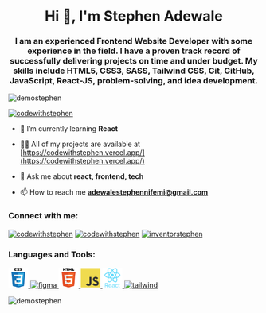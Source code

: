 <h1 align="center">Hi 👋, I'm Stephen Adewale</h1>
<h3 align="center">I am an experienced Frontend Website Developer with some experience in the field. I have a proven track record of successfully delivering projects on time and under budget. My skills include HTML5, CSS3, SASS, Tailwind CSS, Git, GitHub, JavaScript, React-JS, problem-solving, and idea development.</h3>

<p align="left"> <img src="https://komarev.com/ghpvc/?username=demostephen&label=Profile%20views&color=0e75b6&style=flat" alt="demostephen" /> </p>

<p align="left"> <a href="https://twitter.com/codewithstephen" target="blank"><img src="https://img.shields.io/twitter/follow/codewithstephen?logo=twitter&style=for-the-badge" alt="codewithstephen" /></a> </p>

- 🌱 I’m currently learning **React**

- 👨‍💻 All of my projects are available at [https://codewithstephen.vercel.app/](https://codewithstephen.vercel.app/)

- 💬 Ask me about **react, frontend, tech**

- 📫 How to reach me **adewalestephennifemi@gmail.com**

<h3 align="left">Connect with me:</h3>
<p align="left">
<a href="https://twitter.com/codewithstephen" target="blank"><img align="center" src="https://raw.githubusercontent.com/rahuldkjain/github-profile-readme-generator/master/src/images/icons/Social/twitter.svg" alt="codewithstephen" height="30" width="40" /></a>
<a href="https://linkedin.com/in/codewithstephen" target="blank"><img align="center" src="https://raw.githubusercontent.com/rahuldkjain/github-profile-readme-generator/master/src/images/icons/Social/linked-in-alt.svg" alt="codewithstephen" height="30" width="40" /></a>
<a href="https://fb.com/inventorstephen" target="blank"><img align="center" src="https://raw.githubusercontent.com/rahuldkjain/github-profile-readme-generator/master/src/images/icons/Social/facebook.svg" alt="inventorstephen" height="30" width="40" /></a>
</p>

<h3 align="left">Languages and Tools:</h3>
<p align="left"> <a href="https://www.w3schools.com/css/" target="_blank" rel="noreferrer"> <img src="https://raw.githubusercontent.com/devicons/devicon/master/icons/css3/css3-original-wordmark.svg" alt="css3" width="40" height="40"/> </a> <a href="https://www.figma.com/" target="_blank" rel="noreferrer"> <img src="https://www.vectorlogo.zone/logos/figma/figma-icon.svg" alt="figma" width="40" height="40"/> </a> <a href="https://www.w3.org/html/" target="_blank" rel="noreferrer"> <img src="https://raw.githubusercontent.com/devicons/devicon/master/icons/html5/html5-original-wordmark.svg" alt="html5" width="40" height="40"/> </a> <a href="https://developer.mozilla.org/en-US/docs/Web/JavaScript" target="_blank" rel="noreferrer"> <img src="https://raw.githubusercontent.com/devicons/devicon/master/icons/javascript/javascript-original.svg" alt="javascript" width="40" height="40"/> </a> <a href="https://reactjs.org/" target="_blank" rel="noreferrer"> <img src="https://raw.githubusercontent.com/devicons/devicon/master/icons/react/react-original-wordmark.svg" alt="react" width="40" height="40"/> </a> <a href="https://tailwindcss.com/" target="_blank" rel="noreferrer"> <img src="https://www.vectorlogo.zone/logos/tailwindcss/tailwindcss-icon.svg" alt="tailwind" width="40" height="40"/> </a> </p>

<p><img align="center" src="https://github-readme-stats.vercel.app/api/top-langs?username=demostephen&show_icons=true&locale=en&layout=compact" alt="demostephen" /></p>
